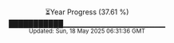 <p align="center">
⏳Year Progress (37.61 %) <br>
███████████▁▁▁▁▁▁▁▁▁▁▁▁▁▁▁▁▁▁▁ <br>
<sub>Updated: Sun, 18 May 2025 06:31:36 GMT</sub>
</p>

